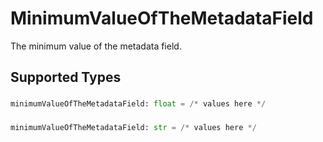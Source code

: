 # MinimumValueOfTheMetadataField

The minimum value of the metadata field.


## Supported Types

### 

```python
minimumValueOfTheMetadataField: float = /* values here */
```

### 

```python
minimumValueOfTheMetadataField: str = /* values here */
```

